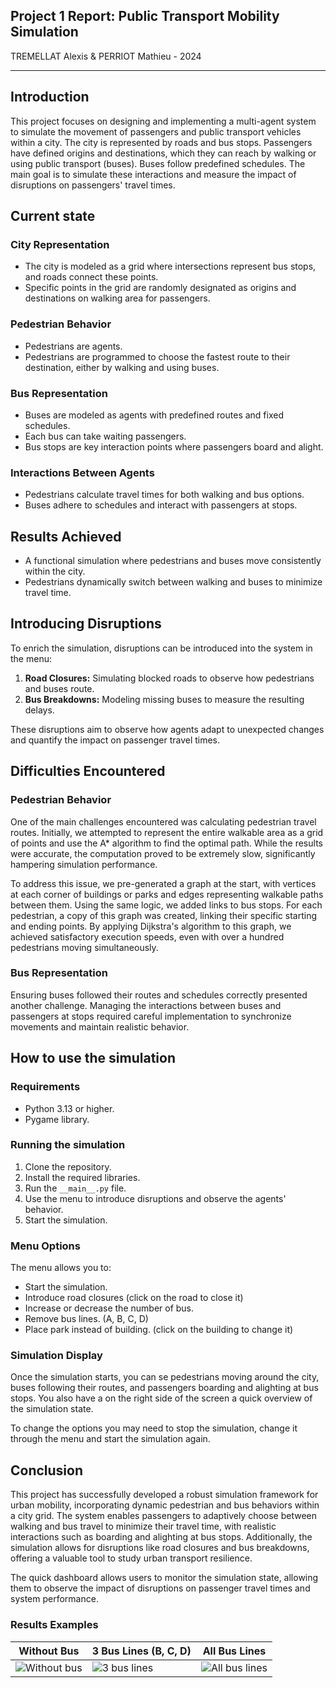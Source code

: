 Project 1 Report: Public Transport Mobility Simulation
------------------------------------------------------
TREMELLAT Alexis & PERRIOT Mathieu - 2024
___
## Introduction
This project focuses on designing and implementing a multi-agent system to simulate the movement of passengers and public transport vehicles within a city. The city is represented by roads and bus stops. Passengers have defined origins and destinations, which they can reach by walking or using public transport (buses). Buses follow predefined schedules. The main goal is to simulate these interactions and measure the impact of disruptions on passengers' travel times.

## Current state

### City Representation
- The city is modeled as a grid where intersections represent bus stops, and roads connect these points.
- Specific points in the grid are randomly designated as origins and destinations on walking area for passengers.

### Pedestrian Behavior
- Pedestrians are agents.
- Pedestrians are programmed to choose the fastest route to their destination, either by walking and using buses.

### Bus Representation
- Buses are modeled as agents with predefined routes and fixed schedules.
- Each bus can take waiting passengers.
- Bus stops are key interaction points where passengers board and alight.

### Interactions Between Agents
- Pedestrians calculate travel times for both walking and bus options.
- Buses adhere to schedules and interact with passengers at stops.

## Results Achieved
- A functional simulation where pedestrians and buses move consistently within the city.
- Pedestrians dynamically switch between walking and buses to minimize travel time.

## Introducing Disruptions
To enrich the simulation, disruptions can be introduced into the system in the menu:
1. **Road Closures:** Simulating blocked roads to observe how pedestrians and buses route.
2. **Bus Breakdowns:** Modeling missing buses to measure the resulting delays.

These disruptions aim to observe how agents adapt to unexpected changes and quantify the impact on passenger travel times.

## Difficulties Encountered

### Pedestrian Behavior
One of the main challenges encountered was calculating pedestrian travel routes. Initially, we attempted to represent the entire walkable area as a grid of points and use the A* algorithm to find the optimal path. While the results were accurate, the computation proved to be extremely slow, significantly hampering simulation performance.

To address this issue, we pre-generated a graph at the start, with vertices at each corner of buildings or parks and edges representing walkable paths between them. Using the same logic, we added links to bus stops. For each pedestrian, a copy of this graph was created, linking their specific starting and ending points. By applying Dijkstra's algorithm to this graph, we achieved satisfactory execution speeds, even with over a hundred pedestrians moving simultaneously.

### Bus Representation
Ensuring buses followed their routes and schedules correctly presented another challenge. Managing the interactions between buses and passengers at stops required careful implementation to synchronize movements and maintain realistic behavior.


## How to use the simulation

### Requirements
- Python 3.13 or higher.
- Pygame library.

### Running the simulation
1. Clone the repository.
2. Install the required libraries.
3. Run the `__main__.py` file.
4. Use the menu to introduce disruptions and observe the agents' behavior.
5. Start the simulation.

### Menu Options
The menu allows you to:
- Start the simulation. 
- Introduce road closures (click on the road to close it) 
- Increase or decrease the number of bus.
- Remove bus lines. (A, B, C, D)
- Place park instead of building. (click on the building to change it)

### Simulation Display
Once the simulation starts, you can se pedestrians moving around the city, buses following their routes, and passengers boarding and alighting at bus stops.
You also have a on the right side of the screen a quick overview of the simulation state.

To change the options you may need to stop the simulation, change it through the menu and start the simulation again.

## Conclusion
This project has successfully developed a robust simulation framework for urban mobility, incorporating dynamic pedestrian and bus behaviors within a city grid. The system enables passengers to adaptively choose between walking and bus travel to minimize their travel time, with realistic interactions such as boarding and alighting at bus stops. Additionally, the simulation allows for disruptions like road closures and bus breakdowns, offering a valuable tool to study urban transport resilience.

The quick dashboard allows users to monitor the simulation state, allowing them to observe the impact of disruptions on passenger travel times and system performance.

### Results Examples

| Without Bus | 3 Bus Lines (B, C, D) | All Bus Lines |
|-------------|------------------------|---------------|
| ![Without bus](https://github.com/user-attachments/assets/bf9bafe4-f2aa-4dfe-89b0-2fd7aa767a9c) | ![3 bus lines](https://github.com/user-attachments/assets/94d774e7-72ed-4f28-92e5-f6fe23f810d9) | ![All bus lines](https://github.com/user-attachments/assets/11a60cda-4c16-4c46-ac77-a88d8c4d7121) |




